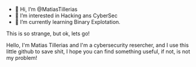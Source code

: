 - 👋 Hi, I’m @MatiasTillerias
- 👀 I’m interested in Hacking ans CyberSec
- 🌱 I’m currently learning Binary Explotation.

This is so strange, but ok, lets go!

Hello, I'm Matias Tillerias and I'm a cybersecurity resercher, and I use this little github to save shit, I hope you can find something useful, if not, is not my problem!
